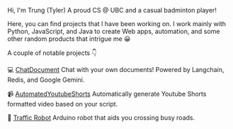 Hi, I'm Trung (Tyler) A proud CS @ UBC and a casual badminton player! 

Here, you can find projects that I have been working on. I work mainly with Python, JavaScript, and Java to create Web apps, automation, and some other random products that intrigue me 😀

A couple of notable projects 👇

💻 [ChatDocument](https://github.com/trungnguyen21/ChatDocument) Chat with your own documents! Powered by Langchain, Redis, and Google Gemini.

📹 [AutomatedYoutubeShorts](https://github.com/trungnguyen21/AutomatedYoutubeShorts) Automatically generate Youtube Shorts formatted video based on your script.

🤖 [Traffic Robot](https://github.com/trungnguyen21/Traffic-Robot) Arduino robot that aids you crossing busy roads.
